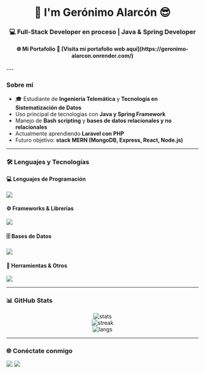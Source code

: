 <h1 align="center">🤙 I'm Gerónimo Alarcón 😎</h1>
<h3 align="center">💻 Full-Stack Developer en proceso | Java & Spring Developer </h3>
<h4 align ="center">🌐 Mi Portafolio  🔗 [Visita mi portafolio web aquí](https://geronimo-alarcon.onrender.com/)</h4>
---

###  Sobre mí  
- 🎓 Estudiante de **Ingeniería Telemática** y **Tecnología en Sistematización de Datos**  
- Uso principal de tecnologias con **Java y Spring Framework**  
-  Manejo de **Bash scripting** y **bases de datos relacionales y no relacionales**  
-  Actualmente aprendiendo **Laravel con PHP**  
-  Futuro objetivo: **stack MERN (MongoDB, Express, React, Node.js)**  


---

### 🛠️ Lenguajes y Tecnologías  

#### 💻 Lenguajes de Programación  
<p align="left">
  <img src="https://skillicons.dev/icons?i=java,php,js,py,bash,cpp,html,css" />
</p>

#### ⚙️ Frameworks & Librerías  
<p align="left">
  <img src="https://skillicons.dev/icons?i=spring,laravel,bootstrap" />
</p>

#### 🗄️ Bases de Datos  
<p align="left">
  <img src="https://skillicons.dev/icons?i=mysql,postgres" />
</p>

#### 🧰 Herramientas & Otros  
<p align="left">
  <img src="https://skillicons.dev/icons?i=vscode,git,github,postman,figma,linux" />
</p>

---


### 📊 GitHub Stats  

<p align="center">
  <img src="https://github-readme-stats.vercel.app/api?username=GeritoJavita&show_icons=true&theme=tokyonight" alt="stats"/>
  <br/>
  <img src="https://github-readme-streak-stats.herokuapp.com/?user=GeritoJavita&theme=tokyonight" alt="streak"/>
  <br/>
  <img src="https://github-readme-stats.vercel.app/api/top-langs/?username=GeritoJavita&layout=compact&theme=tokyonight" alt="langs"/>
</p>

---

### 🌐 Conéctate conmigo  
<p align="left">
  <a href="https://www.linkedin.com/in/geronimo-alarcon-garcia-09b871312/" target="_blank"><img src="https://skillicons.dev/icons?i=linkedin" /></a>
  <a href="mailto:geronimo.garciaalarco@gmail.com"><img src="https://skillicons.dev/icons?i=gmail" /></a>
</p>

